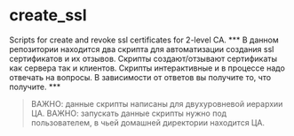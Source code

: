 # create_ssl
Scripts for create and revoke ssl certificates for 2-level CA.
*** В данном репозитории находится два скрипта для автоматизации создания ssl сертификатов и их отзывов. Скрипты создают/отзывают сертификаты как сервера так и клиентов. Скрипты интерактивные и в процессе надо отвечать на вопросы. В зависимости от ответов вы получите то, что получите. ***

> ВАЖНО: данные скрипты написаны для двухуровневой иерархии ЦА. 
> ВАЖНО: запускать данные скрипты нужно под пользователем, в чьей домашней директории находится ЦА.
